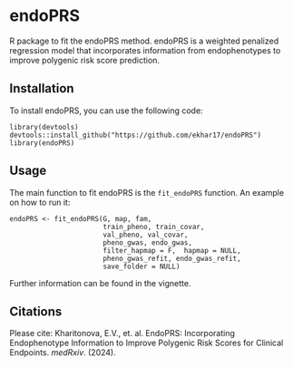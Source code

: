 # endoPRS
R package to fit the endoPRS method. endoPRS is a weighted penalized regression model that incorporates information from endophenotypes to improve polygenic risk score prediction.


## Installation
To install endoPRS, you can use the following code:
```
library(devtools)
devtools::install_github("https://github.com/ekhar17/endoPRS")
library(endoPRS)
```

## Usage
The main function to fit endoPRS is the `fit_endoPRS` function. An example on how to run it:
```
endoPRS <- fit_endoPRS(G, map, fam, 
                       train_pheno, train_covar,
                       val_pheno, val_covar,
                       pheno_gwas, endo_gwas,
                       filter_hapmap = F,  hapmap = NULL, 
                       pheno_gwas_refit, endo_gwas_refit, 
                       save_folder = NULL)
```
Further information can be found in the vignette. 


## Citations
Please cite:
Kharitonova, E.V., et. al. EndoPRS: Incorporating Endophenotype Information to Improve Polygenic Risk Scores for Clinical Endpoints. *medRxiv*. (2024).

